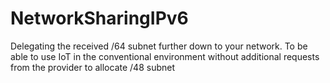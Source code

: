 # NetworkSharingIPv6
Delegating the received /64 subnet further down to your network. To be able to use IoT in the conventional environment without additional requests from the provider to allocate /48 subnet
